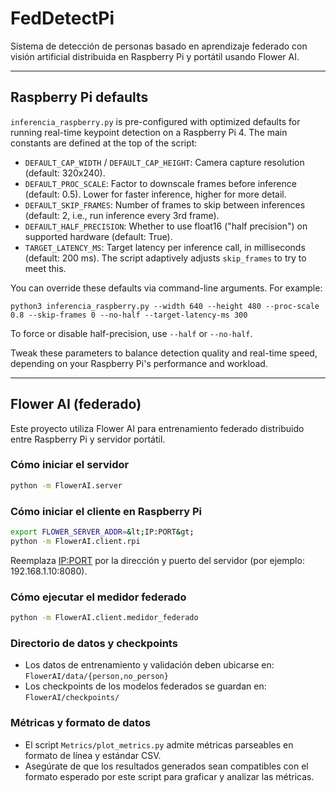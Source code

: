 # FedDetectPi
Sistema de detección de personas basado en aprendizaje federado con visión artificial distribuida en Raspberry Pi y portátil usando Flower AI.

---

## Raspberry Pi defaults

`inferencia_raspberry.py` is pre-configured with optimized defaults for running real-time keypoint detection on a Raspberry Pi 4. The main constants are defined at the top of the script:

- `DEFAULT_CAP_WIDTH` / `DEFAULT_CAP_HEIGHT`: Camera capture resolution (default: 320x240).
- `DEFAULT_PROC_SCALE`: Factor to downscale frames before inference (default: 0.5). Lower for faster inference, higher for more detail.
- `DEFAULT_SKIP_FRAMES`: Number of frames to skip between inferences (default: 2, i.e., run inference every 3rd frame).
- `DEFAULT_HALF_PRECISION`: Whether to use float16 ("half precision") on supported hardware (default: True).
- `TARGET_LATENCY_MS`: Target latency per inference call, in milliseconds (default: 200 ms). The script adaptively adjusts `skip_frames` to try to meet this.

You can override these defaults via command-line arguments. For example:
```
python3 inferencia_raspberry.py --width 640 --height 480 --proc-scale 0.8 --skip-frames 0 --no-half --target-latency-ms 300
```

To force or disable half-precision, use `--half` or `--no-half`.

Tweak these parameters to balance detection quality and real-time speed, depending on your Raspberry Pi's performance and workload.

---

## Flower AI (federado)

Este proyecto utiliza Flower AI para entrenamiento federado distribuido entre Raspberry Pi y servidor portátil.

### Cómo iniciar el servidor

```bash
python -m FlowerAI.server
```

### Cómo iniciar el cliente en Raspberry Pi

```bash
export FLOWER_SERVER_ADDR=&lt;IP:PORT&gt;
python -m FlowerAI.client.rpi
```
Reemplaza <IP:PORT> por la dirección y puerto del servidor (por ejemplo: 192.168.1.10:8080).

### Cómo ejecutar el medidor federado

```bash
python -m FlowerAI.client.medidor_federado
```

### Directorio de datos y checkpoints

- Los datos de entrenamiento y validación deben ubicarse en: `FlowerAI/data/{person,no_person}`
- Los checkpoints de los modelos federados se guardan en: `FlowerAI/checkpoints/`

### Métricas y formato de datos

- El script `Metrics/plot_metrics.py` admite métricas parseables en formato de línea y estándar CSV. 
- Asegúrate de que los resultados generados sean compatibles con el formato esperado por este script para graficar y analizar las métricas.
